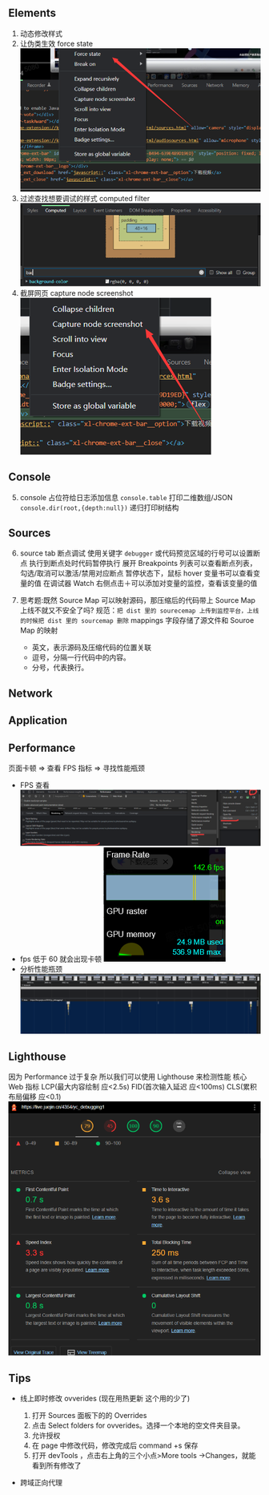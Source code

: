 ## Elements

1. 动态修改样式
2. 让伪类生效 force state
   ![1659580925307](image/8-debug/1659580925307.png)
3. 过滤查找想要调试的样式 computed filter
   ![1659581087638](image/8-debug/1659581087638.png)
4. 截屏网页 capture node screenshot
   ![1659581150024](image/8-debug/1659581150024.png)

## Console

5. console 占位符给日志添加信息
   `console.table` 打印二维数组/JSON
   `console.dir(root,{depth:null})` 递归打印树结构

## Sources

6. source tab 断点调试
   使用关键字 `debugger` 或代码预览区域的行号可以设置断点
   执行到断点处时代码暂停执行
   展开 Breakpoints 列表可以查看断点列表，勾选/取消可以激活/禁用对应断点
   暂停状态下，鼠标 hover 变量书可以查看变量的值
   在调试器 Watch 右侧点击＋可以添加对变量的监控，查看该变量的值

7. 思考题:既然 Source Map 可以映射源码，那压缩后的代码带上 Source Map 上线不就又不安全了吗?
   规范：`把 dist 里的 sourecemap 上传到监控平台，上线的时候把 dist 里的 sourcemap 删除`
   mappings 字段存储了源文件和 Souroe Map 的映射
   - 英文，表示源码及压缩代码的位置关联
   - 逗号，分隔一行代码中的内容。
   - 分号，代表换行。

## Network

## Application

## Performance

页面卡顿 => 查看 FPS 指标 => 寻找性能瓶颈

- FPS 查看
  ![Frame Rendering Stats](image/8-debug/1659583441091.png)
- fps 低于 60 就会出现卡顿
  ![1659583493793](image/8-debug/1659583493793.png)
- 分析性能瓶颈
  ![Main里面查看每个帧的任务](image/8-debug/1659583907191.png)

## Lighthouse

因为 Performance 过于复杂 所以我们可以使用 Lighthouse 来检测性能
核心 Web 指标
LCP(最大内容绘制 应<2.5s)
FID(首次输入延迟 应<100ms)
CLS(累积布局偏移 应<0.1)
![1659584323016](image/8-debug/1659584323016.png)

## Tips

- 线上即时修改 ovverides (现在用热更新 这个用的少了)

  1.  打开 Sources 面板下的的 Overrides
  2.  点击 Select folders for ovverides。选择一个本地的空文件夹目录。
  3.  允许授权
  4.  在 page 中修改代码，修改完成后 command +s 保存
  5.  打开 devTools ，点击右上角的三个小点>More tools ->Changes，就能看到所有修改了

- 跨域正向代理
